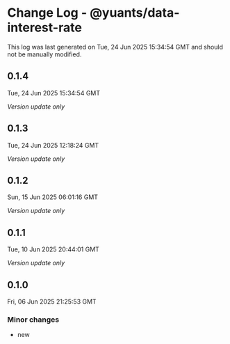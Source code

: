 # Change Log - @yuants/data-interest-rate

This log was last generated on Tue, 24 Jun 2025 15:34:54 GMT and should not be manually modified.

## 0.1.4
Tue, 24 Jun 2025 15:34:54 GMT

_Version update only_

## 0.1.3
Tue, 24 Jun 2025 12:18:24 GMT

_Version update only_

## 0.1.2
Sun, 15 Jun 2025 06:01:16 GMT

_Version update only_

## 0.1.1
Tue, 10 Jun 2025 20:44:01 GMT

_Version update only_

## 0.1.0
Fri, 06 Jun 2025 21:25:53 GMT

### Minor changes

- new

